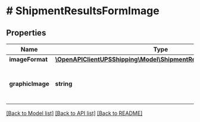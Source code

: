 # # ShipmentResultsFormImage

## Properties

Name | Type | Description | Notes
------------ | ------------- | ------------- | -------------
**imageFormat** | [**\OpenAPIClientUPSShipping\Model\ShipmentResultsImageImageFormat**](ShipmentResultsImageImageFormat.md) |  |
**graphicImage** | **string** | Base 64 encoded International forms image. |

[[Back to Model list]](../../README.md#models) [[Back to API list]](../../README.md#endpoints) [[Back to README]](../../README.md)
